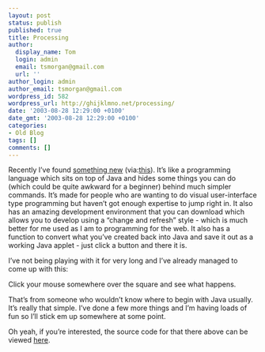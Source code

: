 ```yaml
---
layout: post
status: publish
published: true
title: Processing
author:
  display_name: Tom
  login: admin
  email: tsmorgan@gmail.com
  url: ''
author_login: admin
author_email: tsmorgan@gmail.com
wordpress_id: 582
wordpress_url: http://ghijklmno.net/processing/
date: '2003-08-28 12:29:00 +0100'
date_gmt: '2003-08-28 12:29:00 +0100'
categories:
- Old Blog
tags: []
comments: []
---
```

<!-- more -->

<p>Recently I&#8217;ve found <a href="http://proce55ing.net/index.html">something new</a> (via:<a href="http://kevan.org/proce55ing/zombies/">this</a>). It&#8217;s like a programming language which sits on top of Java and hides some things you can do (which could be quite awkward for a beginner) behind much simpler commands. It&#8217;s made for people who are wanting to do visual user-interface type programming but haven&#8217;t got enough expertise to jump right in. It also has an amazing development environment that you can download which allows you to develop using a &ldquo;change and refresh&rdquo; style - which is much better for me used as I am to programming for the web. It also has a function to convert what you&#8217;ve created back into Java and save it out as a working Java applet - just click a button and there it is.</p>

<p>I&#8217;ve not being playing with it for very long and I&#8217;ve already managed to come up with this:
<center><applet code="circles" archive="/java/circles.jar" width="200" height="200"></applet></center>
</p>

<p class="firstpar">Click your mouse somewhere over the square and see what happens.</p>

<p class="firstpar">That&#8217;s from someone who wouldn&#8217;t know where to begin with Java usually. It&#8217;s really that simple. I&#8217;ve done a few more things and I&#8217;m having loads of fun so I&#8217;ll stick em up somewhere at some point.</p>

<p>Oh yeah, if you&#8217;re interested, the source code for that there above can be viewed <a href="/java/circles.java">here</a>.</p>

